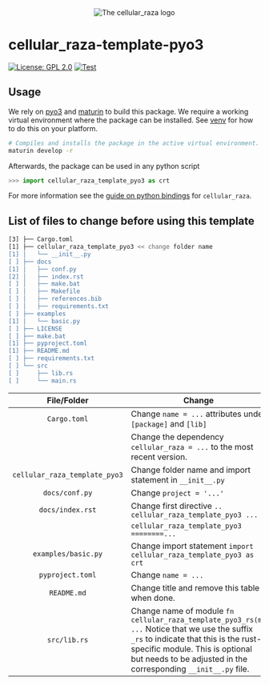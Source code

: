 <div align="center">
    <picture>
        <source media="(prefers-color-scheme: dark)" srcset="https://raw.githubusercontent.com/jonaspleyer/cellular_raza/refs/heads/master/cellular_raza/logos/cellular_raza_dark_mode.svg">
        <source media="(prefers-color-scheme: light)" srcset="https://raw.githubusercontent.com/jonaspleyer/cellular_raza/refs/heads/master/cellular_raza/logos/cellular_raza.svg">
        <img alt="The cellular_raza logo" src="doc/cellular_raza.svg">
    </picture>
</div>

# cellular_raza-template-pyo3
[![License: GPL 2.0](https://img.shields.io/github/license/jonaspleyer/cellular_raza-template-pyo3?style=flat-square)](https://opensource.org/license/gpl-2-0/)
[![Test](https://img.shields.io/github/actions/workflow/status/jonaspleyer/cellular_raza-template-pyo3/test_stable.yml?label=Test&style=flat-square)](https://github.com/jonaspleyer/cellular_raza/actions)


## Usage

We rely on [pyo3](https://pyo3.rs) and [maturin](https://www.maturin.rs/tutorial) to build this
package.
We require a working virtual environment where the package can be installed.
See [venv](https://docs.python.org/3/library/venv.html) for how to do this on your platform.

```bash
# Compiles and installs the package in the active virtual environment.
maturin develop -r
```

Afterwards, the package can be used in any python script

```python
>>> import cellular_raza_template_pyo3 as crt
```

For more information see the [guide on python bindings](https://cellular-raza.com/guides) for
`cellular_raza`.

## List of files to change before using this template

```bash
[3] ├── Cargo.toml
[1] ├── cellular_raza_template_pyo3 << change folder name
[1] │   └── __init__.py
[ ] ├── docs
[1] │   ├── conf.py
[2] │   ├── index.rst
[ ] │   ├── make.bat
[ ] │   ├── Makefile
[ ] │   ├── references.bib
[ ] │   ├── requirements.txt
[ ] ├── examples
[1] │   └── basic.py
[ ] ├── LICENSE
[ ] ├── make.bat
[1] ├── pyproject.toml
[1] ├── README.md
[ ] ├── requirements.txt
[ ] └── src
[ ]     ├── lib.rs
[ ]     └── main.rs
```

| File/Folder | Change |
|:---:| --- |
| `Cargo.toml` | Change `name = ...` attributes under `[package]` and `[lib]` |
|  | Change the dependency `cellular_raza = ...` to the most recent version. |
| `cellular_raza_template_pyo3` | Change folder name and import statement in `__init__.py` |
| `docs/conf.py` | Change `project = '...'` |
| `docs/index.rst` | Change first directive `.. cellular_raza_template_pyo3 ...` |
| | `cellular_raza_template_pyo3`<br>`========...` |
| `examples/basic.py` | Change import statement `import cellular_raza_template_pyo3 as crt` |
| `pyproject.toml` | Change `name = ...` |
| `README.md` | Change title and remove this table when done. |
| `src/lib.rs` | Change name of module `fn cellular_raza_template_pyo3_rs(m: ...` Notice that we use the suffix `_rs` to indicate that this is the rust-specific module. This is optional but needs to be adjusted in the corresponding `__init__.py` file. |

